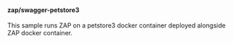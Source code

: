 #### zap/swagger-petstore3

This sample runs ZAP on a petstore3 docker container deployed alongside ZAP docker container.